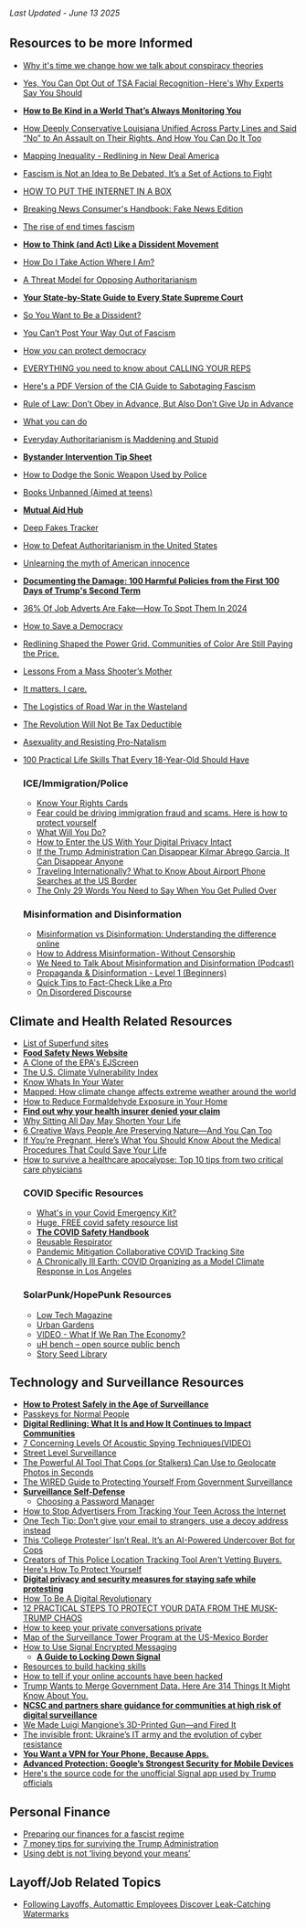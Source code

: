 ###### Last Updated - June 13 2025

## Resources to be more Informed 
- [Why it's time we change how we talk about conspiracy theories](https://www.cnn.com/2025/05/03/politics/persuadable-podcast-conspiracy-theories-essay)
- [Yes, You Can Opt Out of TSA Facial Recognition - Here's Why Experts Say You Should](https://www.travelandleisure.com/how-to-opt-out-tsa-facial-recognition-at-airport-11726739)
- **[How to Be Kind in a World That’s Always Monitoring You](https://time.com/7273469/data-monitoring-kindness-essay)**
- [How Deeply Conservative Louisiana Unified Across Party Lines and Said “No” to An Assault on Their Rights. And How You Can Do It Too](https://badgirlsbimonthly.substack.com/p/how-deeply-conservative-louisiana?r=1pawaw&triedRedirect=true)
- [Mapping Inequality - Redlining in New Deal America](https://dsl.richmond.edu/panorama/redlining/)
- [Fascism is Not an Idea to Be Debated, It’s a Set of Actions to Fight](https://lithub.com/fascism-is-not-an-idea-to-be-debated-its-a-set-of-actions-to-fight/)
- [HOW TO PUT THE INTERNET IN A BOX](https://internet-in-a-box.org/?)
- [Breaking News Consumer's Handbook: Fake News Edition](https://www.wnycstudios.org/podcasts/otm/segments/breaking-news-consumer-handbook-fake-news-edition)
- [The rise of end times fascism](https://www.theguardian.com/us-news/ng-interactive/2025/apr/13/end-times-fascism-far-right-trump-musk)
- **[How to Think (and Act) Like a Dissident Movement](https://www.thebulwark.com/p/how-to-think-and-act-like-a-dissident-in-trumps-america)**
- [How Do I Take Action Where I Am?](https://prisonculture.substack.com/p/how-do-i-take-action-where-i-am?r=iw9zm&triedRedirect=true&ref=organizingmythoughts.org)
- [A Threat Model for Opposing Authoritarianism](https://buttondown.com/JuliaAngwin/archive/a-threat-model-for-opposing-authoritarianism/)
- **[Your State-by-State Guide to Every State Supreme Court](https://boltsmag.org/whats-on-the-ballot/state-supreme-courts/)**
- [So You Want to Be a Dissident?](https://www.newyorker.com/news/the-weekend-essay/so-you-want-to-be-a-dissident)
- [You Can’t Post Your Way Out of Fascism](https://www.404media.co/you-cant-post-your-way-out-of-fascism/)
- [How *you* can protect democracy](https://www.ifyoucankeepit.org/p/how-you-can-protect-democracy)
- [EVERYTHING you need to know about CALLING YOUR REPS](https://emilyinyourphone.substack.com/p/everything-you-need-to-know-about?r=axllp&triedRedirect=true)
- [Here's a PDF Version of the CIA Guide to Sabotaging Fascism](https://www.404media.co/heres-a-pdf-version-of-the-cia-guide-to-sabotaging-fascism/)
- [Rule of Law: Don’t Obey in Advance, But Also Don’t Give Up in Advance](https://www.emptywheel.net/2025/02/10/rule-of-law-dont-obey-in-advance-but-also-dont-give-up-in-advance/)
- [What you can do](https://robertreich.substack.com/p/more-on-what-you-can-do)
- [Everyday Authoritarianism is Maddening and Stupid](https://tompepinsky.com/2025/02/16/everyday-authoritarianism-is-maddening-and-stupid/)
- **[Bystander Intervention Tip Sheet](https://www.apa.org/pi/health-equity/bystander-intervention)**
- [How to Dodge the Sonic Weapon Used by Police](https://www.popularmechanics.com/military/weapons/a32892398/what-is-lrad-sonic-weapon-protests/)
- [Books Unbanned (Aimed at teens)](https://booksunbanned.com/)
- **[Mutual Aid Hub](https://www.mutualaidhub.org/)**
- [Deep Fakes Tracker](https://deepfakestracker.org/)
- [How to Defeat Authoritarianism in the United States](https://www.freepress.net/blog/how-defeat-authoritarianism-united-states)
- [Unlearning the myth of American innocence](https://www.theguardian.com/us-news/2017/aug/08/unlearning-the-myth-of-american-innocence)
- **[Documenting the Damage: 100 Harmful Policies from the First 100 Days of Trump's Second Term](https://www.brettheinz.com/dd)**
- [36% Of Job Adverts Are Fake—How To Spot Them In 2024](https://www.forbes.com/sites/rachelwells/2024/08/13/36-of-job-adverts-are-fake-how-to-spot-them-in-2024/)
- [How to Save a Democracy](https://www.foreignaffairs.com/united-states/how-save-democracy-trump)
- [Redlining Shaped the Power Grid. Communities of Color Are Still Paying the Price.](https://www.motherjones.com/environment/2025/05/redlining-minority-neighborhoods-power-grid-energy-infrastructure-communities-color/)
- [Lessons From a Mass Shooter’s Mother](https://www.motherjones.com/criminal-justice/2024/05/threat-assessment-mass-shooting-elliot-rodger-isla-vista-mother/)
- [It matters. I care.](https://www.citationneeded.news/it-matters-i-care/) 
- [The Logistics of Road War in the Wasteland](https://acoup.blog/2025/05/23/collections-the-logistics-of-road-war-in-the-wasteland/)
- [The Revolution Will Not Be Tax Deductible ](https://wgdoingthework.substack.com/p/the-revolution-will-not-be-tax-deductible)
- [Asexuality and Resisting Pro-Natalism](https://cantonwiner.substack.com/p/asexuality-and-resisting-pro-natalism)
- [100 Practical Life Skills That Every 18-Year-Old Should Have](https://katherinemartinko.substack.com/p/100-practical-life-skills-that-every)

    ### ICE/Immigration/Police
  - [Know Your Rights Cards](https://www.redcardorders.com/)
  - [Fear could be driving immigration fraud and scams. Here is how to protect yourself](https://houstonlanding.org/fear-could-be-driving-immigration-fraud-and-scams-here-is-how-to-protect-yourself/)
  - [What Will You Do?](https://www.thenation.com/article/activism/rumeysa-ozturk-kaveh-akbar/)
  - [How to Enter the US With Your Digital Privacy Intact](https://www.wired.com/2017/02/guide-getting-past-customs-digital-privacy-intact/)
  - [If the Trump Administration Can Disappear Kilmar Abrego Garcia, It Can Disappear Anyone](https://ballsandstrikes.org/law-politics/kilmar-abrego-garcia-case-white-house/)
  - [Traveling Internationally? What to Know About Airport Phone Searches at the US Border](https://www.kqed.org/news/12038914/what-can-you-do-if-cbp-asks-to-see-your-phone)
  - [The Only 29 Words You Need to Say When You Get Pulled Over](https://bsky.app/profile/wizardafa.bsky.social/post/3lpdefo7ntk2j)

  ### Misinformation and Disinformation  
  - [Misinformation vs Disinformation: Understanding the difference online](https://counterhate.com/blog/misinformation-vs-disinformation-understanding-the-difference-online/?content=explainer)
  - [How to Address Misinformation - Without Censorship](https://time.com/7282640/how-to-address-misinformation/)
  - [We Need to Talk About Misinformation and Disinformation (Podcast)](https://www.youtube.com/watch?v=-DyNqsF1ptI)
  - [Propaganda & Disinformation - Level 1 (Beginners)](https://www.udemy.com/course/propaganda-disinformation-level-1-beginners/?referralCode=F6D164B12D33A03ADF60&couponCode=ST6MT60525G3)
  - [Quick Tips to Fact-Check Like a Pro](https://matthewfacciani.substack.com/p/quick-tips-to-fact-check-like-a-pro)
  - [On Disordered Discourse](https://loki47.substack.com/p/on-disordered-discourse)

## Climate and Health Related Resources
- [List of Superfund sites](https://en.wikipedia.org/wiki/List_of_Superfund_sites)
- **[Food Safety News Website](https://www.foodsafetynews.com/)**
- [A Clone of the EPA's EJScreen](https://screening-tools.com/epa-ejscreen)
- [The U.S. Climate Vulnerability Index](https://climatevulnerabilityindex.org/)
- [Know Whats In Your Water](https://www.ewg.org/tapwater/)
- [Mapped: How climate change affects extreme weather around the world](https://interactive.carbonbrief.org/attribution-studies/index.html)
- [How to Reduce Formaldehyde Exposure in Your Home](https://www.propublica.org/article/how-to-reduce-formaldehyde-home-exposure)
- **[Find out why your health insurer denied your claim](https://projects.propublica.org/claimfile/)**
- [Why Sitting All Day May Shorten Your Life](https://www.nytimes.com/2024/10/31/well/move/sitting-down-sedentary-effects-tips.html)
- [6 Creative Ways People Are Preserving Nature—And You Can Too](https://www.sciencefriday.com/articles/tiny-nature-triumphs-protecting-nature-roundup/)
- [If You’re Pregnant, Here’s What You Should Know About the Medical Procedures That Could Save Your Life](https://www.propublica.org/article/miscarriage-abortion-bans-dilation-and-curettage-dilation-and-evacuation)
- [How to survive a healthcare apocalypse: Top 10 tips from two critical care physicians](https://takeacouchnap.substack.com/p/how-to-survive-a-healthcare-apocalypse)
  ### COVID Specific Resources
  - [What's in your Covid Emergency Kit?](https://www.patreon.com/posts/whats-in-your-110263473)
  - [Huge, FREE covid safety resource list](https://www.patreon.com/posts/huge-free-covid-86871700)
  - **[The COVID Safety Handbook](https://linktr.ee/covidbook)**
  - [Reusable Respirator](https://reusable-respirators.com/product/elastomaskpro-respirator/)
  - [Pandemic Mitigation Collaborative COVID Tracking Site](https://www.pmc19.com/data/index.php)
  - [A Chronically Ill Earth: COVID Organizing as a Model Climate Response in Los Angeles](https://yaleglobalhealthreview.com/2025/05/18/a-chronically-ill-earth-covid-organizing-as-a-model-climate-response-in-los-angeles/)
  ### SolarPunk/HopePunk Resources
  - [Low Tech Magazine](https://solar.lowtechmagazine.com/)
  - [Urban Gardens](https://www.urbangardensweb.com/)
  - [VIDEO -  What If We Ran The Economy?](https://www.youtube.com/watch?v=vW5EVNT--DA)
  - [uH bench – open source public bench](https://xuv.be/uh-bench-open-source-public-bench/)
  - [Story Seed Library](https://storyseedlibrary.org/)

## Technology and Surveillance Resources
- **[How to Protest Safely in the Age of Surveillance](https://www.wired.com/story/how-to-protest-safely-surveillance-digital-privacy/)**
- [Passkeys for Normal People](https://www.troyhunt.com/passkeys-for-normal-people/)
- **[Digital Redlining: What It Is and How It Continues to Impact Communities](https://www.cnet.com/home/internet/digital-redlining-and-its-enduring-impact-on-communities/)**
- [7 Concerning Levels Of Acoustic Spying Techniques(VIDEO)](https://www.youtube.com/watch?v=mEC6PM97IRI)
- [Street Level Surveillance](https://sls.eff.org/)
- [The Powerful AI Tool That Cops (or Stalkers) Can Use to Geolocate Photos in Seconds](https://www.404media.co/the-powerful-ai-tool-that-cops-or-stalkers-can-use-to-geolocate-photos-in-seconds/)
- [The WIRED Guide to Protecting Yourself From Government Surveillance](https://www.wired.com/story/the-wired-guide-to-protecting-yourself-from-government-surveillance/)
- **[Surveillance Self-Defense](https://ssd.eff.org/)**
  - [Choosing a Password Manager](https://ssd.eff.org/module/choosing-the-password-manager-that-s-right-for-you)
- [How to Stop Advertisers From Tracking Your Teen Across the Internet](https://www.eff.org/deeplinks/2024/09/how-stop-advertisers-tracking-your-teen-across-internet)
- [One Tech Tip: Don’t give your email to strangers, use a decoy address instead](https://apnews.com/article/email-internet-privacy-cybersecurity-5305c01c66b7ff67c2464d83fcf2a9d8)
- [This ‘College Protester’ Isn’t Real. It’s an AI-Powered Undercover Bot for Cops](https://www.wired.com/story/massive-blue-overwatch-ai-personas-police-suspects/)
- [Creators of This Police Location Tracking Tool Aren't Vetting Buyers. Here's How To Protect Yourself](https://www.eff.org/deeplinks/2024/11/creators-police-location-tracking-tool-arent-vetting-buyers-heres-how-protect)
- **[Digital privacy and security measures for staying safe while protesting](https://blog.adafruit.com/2020/06/05/digital-privacy-and-security-measures-for-staying-safe-while-protesting/)**
- [How To Be A Digital Revolutionary](https://www.adafruit.com/product/3532)
- [12 PRACTICAL STEPS TO PROTECT YOUR DATA FROM THE MUSK-TRUMP CHAOS](https://emilyinyourphone.substack.com/p/12-practical-steps-to-protect-your)
- [How to keep your private conversations private](https://www.cnn.com/2025/02/09/tech/secure-chat-apps-signal-tor-browser/index.html)
- [Map of the Surveillance Tower Program at the US-Mexico Border](https://www.eff.org/deeplinks/2023/03/cbp-expanding-its-surveillance-tower-program-us-mexico-border-and-were-mapping-it)
- [How to Use Signal Encrypted Messaging](https://www.wired.com/story/signal-tips-private-messaging-encryption/)
  - **[A Guide to Locking Down Signal](https://freedom.press/digisec/blog/locking-down-signal/#keep-your-phone-number-more-private)**
- [Resources to build hacking skills](https://midnightcomputerlab.net/directory/)
- [How to tell if your online accounts have been hacked](https://techcrunch.com/2025/03/25/how-to-tell-if-your-online-accounts-have-been-hacked/)
- [Trump Wants to Merge Government Data. Here Are 314 Things It Might Know About You.](https://www.nytimes.com/2025/04/09/us/politics/trump-musk-data-access.html)
- **[NCSC and partners share guidance for communities at high risk of digital surveillance](https://www.ncsc.gov.uk/news/ncsc-partners-share-guidance-for-communities-at-high-risk-of-digital-surveillance)**
- [We Made Luigi Mangione’s 3D-Printed Gun—and Fired It](https://www.wired.com/story/luigi-mangione-ghost-gun-built-tested/)
- [The invisible front: Ukraine’s IT army and the evolution of cyber resistance](https://www.tandfonline.com/doi/full/10.1080/1060586X.2025.2503658)
- **[You Want a VPN for Your Phone, Because Apps.](https://remyhax.xyz/posts/you-want-a-vpn-for-your-phone/)**
- **[Advanced Protection: Google’s Strongest Security for Mobile Devices](https://security.googleblog.com/2025/05/advanced-protection-mobile-devices.html)**
- [Here's the source code for the unofficial Signal app used by Trump officials](https://micahflee.com/heres-the-source-code-for-the-unofficial-signal-app-used-by-trump-officials/)

## Personal Finance 
- [Preparing our finances for a fascist regime](https://www.healthyrich.co/p/resistance-money)
- [7 money tips for surviving the Trump Administration](https://queerandtranswealth.substack.com/p/7-money-tips-for-surviving-the-trump)
- [Using debt is not ‘living beyond your means’](https://www.healthyrich.co/p/using-debt)

## Layoff/Job Related Topics 
- [Following Layoffs, Automattic Employees Discover Leak-Catching Watermarks](https://www.404media.co/automattic-wordpress-p2-watermark-leakers/)
